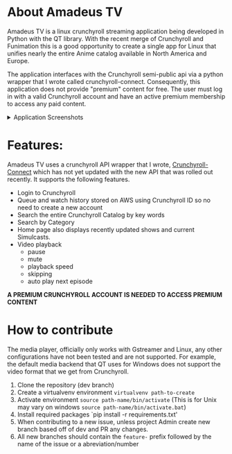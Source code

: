 # About Amadeus TV

Amadeus TV is a linux crunchyroll streaming application being developed in Python with the QT library. With the recent merge of Crunchyroll and Funimation this is a good opportunity to create a single app for Linux that unifies nearly the entire Anime catalog available in North America and Europe. 

The application interfaces with the Crunchyroll semi-public api via a python wrapper that I wrote called crunchyroll-connect. Consequently, this application does not provide "premium" content for free. The user must log in with a valid Crunchyroll account and have an active premium membership to access any paid content. 

<details>
  <summary>Application Screenshots</summary>
  <img src="example_images/Example2.png" name="home_page">
  <img src="example_images/Example3.png" name="series_page">
  <img src="example_images/Example1.png" name="video_player">
</details>

# Features: 

Amadeus TV uses a crunchyroll API wrapper that I wrote, [Crunchyroll-Connect](https://github.com/mastrHyperion98/crunchyroll-connect) which has not yet updated with the new API that was rolled out recently. It supports the following features.

* Login to Crunchyroll
* Queue and watch history stored on AWS using Crunchyroll ID so no need to create a new account
* Search the entire Crunchyroll Catalog by key words
* Search by Category
* Home page also displays recently updated shows and current Simulcasts. 
* Video playback 
  * pause
  * mute
  * playback speed
  * skipping
  * auto play next episode
  
  
 <strong>A PREMIUM CRUNCHYROLL ACCOUNT IS NEEDED TO ACCESS PREMIUM CONTENT </strong>

# How to contribute

The media player, officially only works with Gstreamer and Linux, any other configurations have not been tested and are not supported. For example, the default media backend that QT uses for Windows does not support the video format that we get from Crunchyroll.

1. Clone the repository (dev branch)
2. Create a virtualvenv environment `virtualvenv path-to-create`
3. Activate environment `source path-name/bin/activate` (This is for Unix may vary on windows `source path-name/bin/activate.bat`)
4. Install required packages `pip install -r requirements.txt'
5. When contributing to a new issue, unless project Admin create new branch based off of dev and PR any changes.
6. All new branches should contain the `feature-` prefix followed by the name of the issue or a abreviation/number
